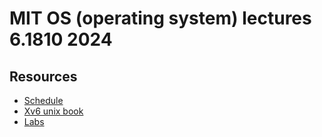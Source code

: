 # MIT OS (operating system) lectures 6.1810 2024

## Resources

- [Schedule](https://pdos.csail.mit.edu/6.1810/2024/schedule.html)
- [Xv6 unix book](https://pdos.csail.mit.edu/6.1810/2024/xv6/book-riscv-rev4.pdf)
- [Labs](https://pdos.csail.mit.edu/6.1810/2024/labs)

